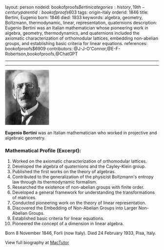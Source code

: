 layout: person
nodeid: bookofproofs$Bertini
categories: history,19th-century
parentid: bookofproofs$603
tags: origin-italy
orderid: 1846
title: Bertini, Eugenio
born: 1846
died: 1933
keywords: algebra, geometry, Boltzmann, thermodynamic, linear, representation, quaternions
description: Eugenio Bertini was an Italian mathematician whose pioneering work in algebra, geometry, thermodynamics, and quaternions included the axiomatic characterization of orthomodular lattices, embedding non-abelian groups, and establishing basic criteria for linear equations.
references: bookofproofs$6909
contributors: @J-J-O'Connor,@E-F-Robertson,bookofproofs,@ChatGPT

---



---

![Bertini.jpg](https://github.com/bookofproofs/bookofproofs.github.io/blob/main/_sources/_assets/images/portraits/Bertini.jpg?raw=true)

**Eugenio Bertini** was an Italian mathematician who worked in projective and algebraic geometry.

### Mathematical Profile (Excerpt):
1. Worked on the axiomatic characterization of orthomodular lattices.
2. Developed the algebra of quaternions and the Cayley-Klein group.
3. Published the first works on the theory of algebras.
4. Contributed to the generalization of the physicist Boltzmann's entropy law through its thermodynamic formalism.
5. Researched the existence of non-abelian groups with finite order.
6. Developed a general framework for understanding the transformations of matrices.
7. Conducted pioneering work on the theory of linear representation.
8. Discovered the Embedding of Non-Abelian Groups into Larger Non-Abelian Groups.
9. Established basic criteria for linear equations.
10. Pioneered the concept of a dimension in linear algebra.

Born 8 November 1846, Forli (now Italy). Died 24 February 1933, Pisa, Italy.

View full biography at [MacTutor](https://mathshistory.st-andrews.ac.uk/Biographies/Bertini/)
